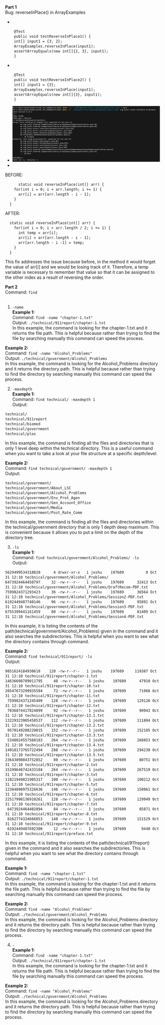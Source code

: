 **Part 1**<br>
Bug: reverseInPlace() in ArrayExamples

- 
```
	@Test 
	public void testReverseInPlace1() {
    int[] input1 = {3, 2};
    ArrayExamples.reverseInPlace(input1);
    assertArrayEquals(new int[]{2, 3}, input1);
	}
```
- 
```
	@Test 
	public void testReverseInPlace2() {
    int[] input1 = {3};
    ArrayExamples.reverseInPlace(input1);
    assertArrayEquals(new int[]{3}, input1);
	}
```
  - ![Image](Screenshot20231102172002.png)
  -
BEFORE:
```
      static void reverseInPlace(int[] arr) {
    for(int i = 0; i < arr.length; i += 1) {
      arr[i] = arr[arr.length - i - 1];
    }
  }
```
AFTER:
```
  static void reverseInPlace(int[] arr) {
    for(int i = 0; i < arr.length / 2; i += 1) {
      int temp = arr[i];
      arr[i] = arr[arr.length - i - 1];
      arr[arr.length - i -1] = temp;
    }
  }
```
This fix addresses the issue because before, in the method it would forget the value of arr[i] and we would be losing track of it. Therefore, a temp variable is necessary to remember that value so that it can be assigned to the other index as a result of reversing the order.


**Part 2**<br>
Command: ```find```<br><br>
1. ```-name```<br>
**Example 1:**<br>
Command: ```find -name "chapter-1.txt"```<br>
Output: ```./technical/911report/chapter-1.txt```<br>
In this example, the command is looking for the chapter-1.txt and it returns the file path. This is helpful because rather than trying to find the file by searching manually this command can speed the process.<br>

**Example 2:**<br>
Command: ```find -name "Alcohol_Problems"```<br>
Output: ```./technical/government/Alcohol_Problems```<br>
In this example, the command is looking for the Alcohol_Problems directory and it returns the directory path. This is helpful because rather than trying to find the directory by searching manually this command can speed the process.<br>

2. ```-maxdepth```<br>
**Example 1:**<br>
Command: ```find technical/ -maxdepth 1```<br>
Output:
```
technical/
technical/911report
technical/biomed
technical/government
technical/plos
```
In this example, the command is finding all the files and directories that is only 1 level deep within the technical directory. This is a useful command when you want to take a look at your file structure at a specific depth/level.<br>

**Example 2:**<br>
Command: ```find technical/government/ -maxdepth 1```<br>
Output: 
```
technical/government/
technical/government/About_LSC
technical/government/Alcohol_Problems
technical/government/Env_Prot_Agen
technical/government/Gen_Account_Office
technical/government/Media
technical/government/Post_Rate_Comm
```
In this example, the command is finding all the files and directories within the technical/government directory that is only 1 depth deep maximum. This is convenient because it allows you to put a limit on the depth of the directory tree.

3. ```-ls```<br>
**Example 1:**<br>
Command: ```find technical/government/Alcohol_Problems/ -ls```<br>
Output:
```
5629499534318828      4 drwxr-xr-x   1 joshu    197609          0 Oct 31 12:10 technical/government/Alcohol_Problems/
6473924464450797     32 -rw-r--r--   1 joshu    197609      32413 Oct 31 12:10 technical/government/Alcohol_Problems/DraftRecom-PDF.txt
7599824371293423     36 -rw-r--r--   1 joshu    197609      36564 Oct 31 12:10 technical/government/Alcohol_Problems/Session2-PDF.txt
6192449487740146     96 -rw-r--r--   1 joshu    197609      95891 Oct 31 12:10 technical/government/Alcohol_Problems/Session3-PDF.txt
6755399441161459     80 -rw-r--r--   1 joshu    197609      81409 Oct 31 12:10 technical/government/Alcohol_Problems/Session4-PDF.txt
```
In this example, it is listing the contents of the path(technical/government/Alcohol_Problems) given in the command and it also searches the subdirectories. This is helpful when you want to see what the directory contains through command.<br>

**Example 2:**<br>
Command: ```find technical/911report/ -ls```<br>
Output: 
```8725724278087991      4 drwxr-xr-x   1 joshu    197609          0 Oct 31 12:10 technical/911report/
9851624184930618    120 -rw-r--r--   1 joshu    197609     119387 Oct 31 12:10 technical/911report/chapter-1.txt
14636698789011795     48 -rw-r--r--   1 joshu    197609      47910 Oct 31 12:10 technical/911report/chapter-10.txt
20547673299935584     72 -rw-r--r--   1 joshu    197609      71968 Oct 31 12:10 technical/911report/chapter-11.txt
 7599824371245409    128 -rw-r--r--   1 joshu    197609     129126 Oct 31 12:10 technical/911report/chapter-12.txt
 7036874417824099     92 -rw-r--r--   1 joshu    197609      90943 Oct 31 12:10 technical/911report/chapter-13.1.txt
13229323905458537    112 -rw-r--r--   1 joshu    197609     111804 Oct 31 12:10 technical/911report/chapter-13.2.txt
 9570149208220015    152 -rw-r--r--   1 joshu    197609     152185 Oct 31 12:10 technical/911report/chapter-13.3.txt
 5348024557560183    264 -rw-r--r--   1 joshu    197609     268853 Oct 31 12:10 technical/911report/chapter-13.4.txt
14918173765722494    288 -rw-r--r--   1 joshu    197609     294230 Oct 31 12:10 technical/911report/chapter-13.5.txt
23643898043752852     80 -rw-r--r--   1 joshu    197609      80751 Oct 31 12:10 technical/911report/chapter-2.txt
15199648742433184    264 -rw-r--r--   1 joshu    197609     267519 Oct 31 12:10 technical/911report/chapter-3.txt
11821949021905317    100 -rw-r--r--   1 joshu    197609     100212 Oct 31 12:10 technical/911report/chapter-5.txt
12384898975326636    148 -rw-r--r--   1 joshu    197609     150961 Oct 31 12:10 technical/911report/chapter-6.txt
22517998136910261    128 -rw-r--r--   1 joshu    197609     129949 Oct 31 12:10 technical/911report/chapter-7.txt
 6473924464402894     84 -rw-r--r--   1 joshu    197609      85871 Oct 31 12:10 technical/911report/chapter-8.txt
 8162774324666853    148 -rw-r--r--   1 joshu    197609     151529 Oct 31 12:10 technical/911report/chapter-9.txt
 6192449487692300     12 -rw-r--r--   1 joshu    197609       9440 Oct 31 12:10 technical/911report/preface.txt
```
In this example, it is listing the contents of the path(technical/911report) given in the command and it also searches the subdirectories. This is helpful when you want to see what the directory contains through command.<br>

**Example 1:**<br>
Command: ```find -name "chapter-1.txt"```<br>
Output: ```./technical/911report/chapter-1.txt```<br>
In this example, the command is looking for the chapter-1.txt and it returns the file path. This is helpful because rather than trying to find the file by searching manually this command can speed the process.<br>

**Example 2:**<br>
Command: ```find -name "Alcohol_Problems"```<br>
Output: ```./technical/government/Alcohol_Problems```<br>
In this example, the command is looking for the Alcohol_Problems directory and it returns the directory path. This is helpful because rather than trying to find the directory by searching manually this command can speed the process.<br>

4. ```-```<br>
**Example 1:**<br>
Command: ```find -name "chapter-1.txt"```<br>
Output: ```./technical/911report/chapter-1.txt```<br>
In this example, the command is looking for the chapter-1.txt and it returns the file path. This is helpful because rather than trying to find the file by searching manually this command can speed the process.<br>

**Example 2:**<br>
Command: ```find -name "Alcohol_Problems"```<br>
Output: ```./technical/government/Alcohol_Problems```<br>
In this example, the command is looking for the Alcohol_Problems directory and it returns the directory path. This is helpful because rather than trying to find the directory by searching manually this command can speed the process.<br>
